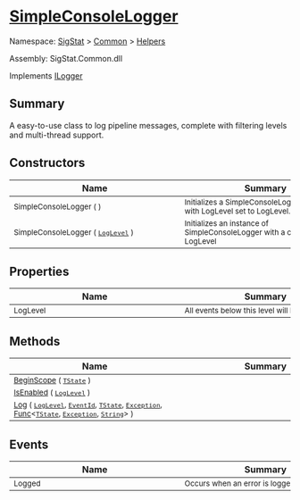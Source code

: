 # [SimpleConsoleLogger](./SimpleConsoleLogger.md)

Namespace: [SigStat]() > [Common](./../README.md) > [Helpers](./README.md)

Assembly: SigStat.Common.dll

Implements [ILogger](https://docs.microsoft.com/en-us/dotnet/api/Microsoft.Extensions.Logging.ILogger)

## Summary
A easy-to-use class to log pipeline messages, complete with filtering levels and multi-thread support.

## Constructors

| Name | Summary | 
| --- | --- | 
| <sub>SimpleConsoleLogger (  )</sub><div style="width: 290px"> | <sub>Initializes a SimpleConsoleLogger instance with LogLevel set to LogLevel.Information</sub><div style="width: 290px"> | <br>
| <sub>SimpleConsoleLogger ( [`LogLevel`](https://docs.microsoft.com/en-us/dotnet/api/Microsoft.Extensions.Logging.LogLevel) )</sub><div style="width: 290px"> | <sub>Initializes an instance of SimpleConsoleLogger with a custom LogLevel</sub><div style="width: 290px"> | <br>


## Properties

| Name | Summary | 
| --- | --- | 
| <sub>LogLevel</sub><div style="width: 290px"> | <sub>All events below this level will be filtered</sub><div style="width: 290px"> | <br>


## Methods

| Name | Summary | 
| --- | --- | 
| <sub>[BeginScope](./Methods/SimpleConsoleLogger-100664039.md) ( [`TState`](./SimpleConsoleLogger.md) )</sub><div style="width: 290px"> | <sub></sub><div style="width: 290px"> | <br>
| <sub>[IsEnabled](./Methods/SimpleConsoleLogger-100664040.md) ( [`LogLevel`](https://docs.microsoft.com/en-us/dotnet/api/Microsoft.Extensions.Logging.LogLevel) )</sub><div style="width: 290px"> | <sub></sub><div style="width: 290px"> | <br>
| <sub>[Log](./Methods/SimpleConsoleLogger-100664041.md) ( [`LogLevel`](https://docs.microsoft.com/en-us/dotnet/api/Microsoft.Extensions.Logging.LogLevel), [`EventId`](https://docs.microsoft.com/en-us/dotnet/api/Microsoft.Extensions.Logging.EventId), [`TState`](./SimpleConsoleLogger.md), [`Exception`](https://docs.microsoft.com/en-us/dotnet/api/System.Exception), [Func](https://docs.microsoft.com/en-us/dotnet/api/System.Func-3)\<[`TState`](./SimpleConsoleLogger.md), [`Exception`](https://docs.microsoft.com/en-us/dotnet/api/System.Exception), [`String`](https://docs.microsoft.com/en-us/dotnet/api/System.String)> )</sub><div style="width: 290px"> | <sub></sub><div style="width: 290px"> | <br>


## Events

| Name | Summary | 
| --- | --- | 
| <sub>Logged</sub><div style="width: 290px"> | <sub>Occurs when an error is logged</sub><div style="width: 290px"> | <br>


